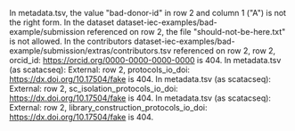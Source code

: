 In metadata.tsv, the value "bad-donor-id" in row 2 and column 1 ("A") is not the right form.
In the dataset dataset-iec-examples/bad-example/submission referenced on row 2, the file "should-not-be-here.txt" is not allowed.
In the contributors dataset-iec-examples/bad-example/submission/extras/contributors.tsv referenced on row 2, row 2, orcid_id: https://orcid.org/0000-0000-0000-0000 is 404.
In metadata.tsv (as scatacseq): External: row 2, protocols_io_doi: https://dx.doi.org/10.17504/fake is 404.
In metadata.tsv (as scatacseq): External: row 2, sc_isolation_protocols_io_doi: https://dx.doi.org/10.17504/fake is 404.
In metadata.tsv (as scatacseq): External: row 2, library_construction_protocols_io_doi: https://dx.doi.org/10.17504/fake is 404.

